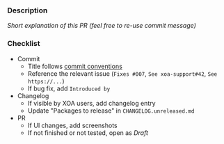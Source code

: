 ### Description

_Short explanation of this PR (feel free to re-use commit message)_

### Checklist

- Commit
  - Title follows [commit conventions](https://bit.ly/commit-conventions)
  - Reference the relevant issue (`Fixes #007`, `See xoa-support#42`, `See https://...`)
  - If bug fix, add `Introduced by`
- Changelog
  - If visible by XOA users, add changelog entry
  - Update "Packages to release" in `CHANGELOG.unreleased.md`
- PR
  - If UI changes, add screenshots
  - If not finished or not tested, open as _Draft_
